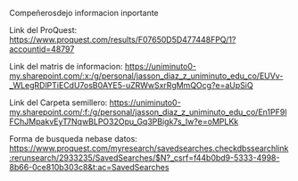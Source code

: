Compeñerosdejo informacion inportante

Link del ProQuest: https://www.proquest.com/results/F07650D5D477448FPQ/1?accountid=48797

Link del matris de informacion: https://uniminuto0-my.sharepoint.com/:x:/g/personal/jasson_diaz_z_uniminuto_edu_co/EUVv-_WLegRDlPTiECdU7osB0AYE5-uZRWwSxrRgMmQOcg?e=aUpSiQ

Link del Carpeta semillero: https://uniminuto0-my.sharepoint.com/:f:/g/personal/jasson_diaz_z_uniminuto_edu_co/En1PF9lFChJMpakvEyT7NqwBLPO32Opu_Gq3PBigk7s_Iw?e=oMPLKk

Forma de busqueda nebase datos: https://www.proquest.com/myresearch/savedsearches.checkdbssearchlink:rerunsearch/2933235/SavedSearches/$N?_csrf=f44b0bd9-5333-4998-8b66-0ce810b303c8&t:ac=SavedSearches
